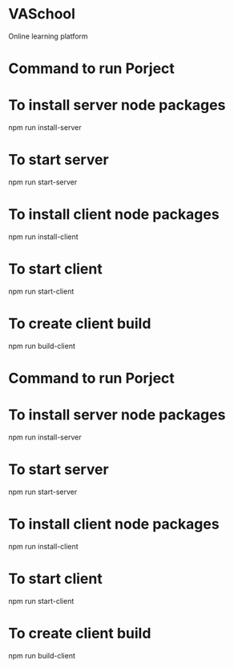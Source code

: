 # VASchool

Online learning platform

# Command to run Porject

# To install server node packages

npm run install-server

# To start server

npm run start-server

# To install client node packages

npm run install-client

# To start client

npm run start-client

# To create client build

npm run build-client

# Command to run Porject

# To install server node packages

npm run install-server

# To start server

npm run start-server

# To install client node packages

npm run install-client

# To start client

npm run start-client

# To create client build

npm run build-client
